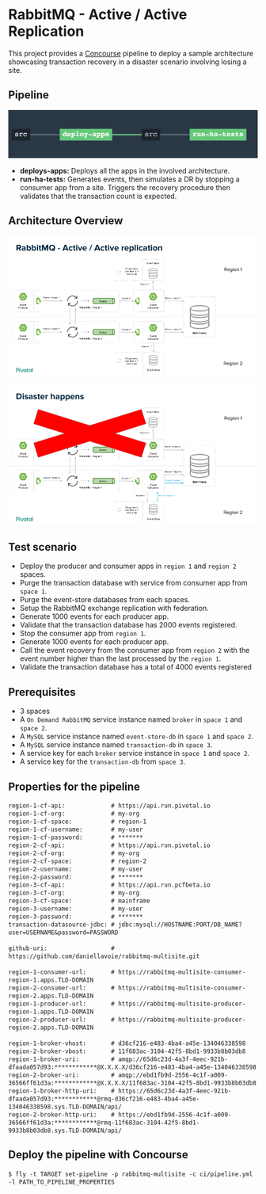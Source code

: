 # RabbitMQ - Active / Active Replication

This project provides a [Concourse](https://concourse-ci.org) pipeline to deploy a sample architecture showcasing
transaction recovery in a disaster scenario involving losing a site.

## Pipeline

![Pipeline](doc/img/pipeline.png "Pipeline")

* <strong>deploys-apps:</strong> Deploys all the apps in the involved architecture.
* <strong>run-ha-tests:</strong> Generates events, then simulates a DR by stopping a consumer app from a site. Triggers the recovery procedure then validates that the transaction count is expected.

## Architecture Overview

![RabbitMQ Active Active Replication](doc/img/rabbitmq-active-activerreplication-1.png "RabbitMQ Active Active Replication")

![Disaster](doc/img/rabbitmq-active-activerreplication-2.png "Disaster")

## Test scenario

* Deploy the producer and consumer apps in `region 1` and `region 2` spaces.
* Purge the transaction database with service from consumer app from `space 1`.
* Purge the event-store databases from each spaces.
* Setup the RabbitMQ exchange replication with federation.
* Generate 1000 events for each producer app.
* Validate that the transaction database has 2000 events registered.
* Stop the consumer app from `region 1`.
* Generate 1000 events for each producer app.
* Call the event recovery from the consumer app from `region 2` with 
  the event number higher than the last processed by the `region 1`.
* Validate the transaction database has a total of 4000 events registered

## Prerequisites

* 3 spaces
* A `On Demand RabbitMQ` service instance named `broker` in `space 1` and `space 2`.
* A `MySQL` service instance named `event-store-db` in `space 1` and `space 2`.
* A `MySQL` service instance named `transaction-db` in `space 3`.
* A service key for each `broker` service instance in `space 1` and `space 2`.
* A service key for the `transaction-db` from `space 3`.

## Properties for the pipeline

```
region-1-cf-api:             # https://api.run.pivotal.io
region-1-cf-org:             # my-org
region-1-cf-space:           # region-1
region-1-cf-username:        # my-user
region-1-cf-password:        # *******
region-2-cf-api:             # https://api.run.pivotal.io
region-2-cf-org:             # my-org
region-2-cf-space:           # region-2
region-2-username:           # my-user
region-2-password:           # *******
region-3-cf-api:             # https://api.run.pcfbeta.io
region-3-cf-org:             # my-org
region-3-cf-space:           # mainframe
region-3-username:           # my-user
region-3-password:           # *******
transaction-datasource-jdbc: # jdbc:mysql://HOSTNAME:PORT/DB_NAME?user=USERNAME&password=PASSWORD

github-uri:                  # https://github.com/daniellavoie/rabbitmq-multisite.git

region-1-consumer-url:       # https://rabbitmq-multisite-consumer-region-1.apps.TLD-DOMAIN
region-2-consumer-url:       # https://rabbitmq-multisite-consumer-region-2.apps.TLD-DOMAIN
region-1-producer-url:       # https://rabbitmq-multisite-producer-region-1.apps.TLD-DOMAIN
region-2-producer-url:       # https://rabbitmq-multisite-producer-region-2.apps.TLD-DOMAIN

region-1-broker-vhost:       # d36cf216-e483-4ba4-a45e-134046338598
region-2-broker-vbost:       # 11f683ac-3104-42f5-8bd1-9933b8b03db8
region-1-broker-uri:         # amqp://65d6c23d-4a3f-4eec-921b-dfaada057d93:************@X.X.X.X/d36cf216-e483-4ba4-a45e-134046338598
region-2-broker-uri:         # amqp://ebd1fb9d-2556-4c1f-a009-36566ff61d3a:************@X.X.X.X/11f683ac-3104-42f5-8bd1-9933b8b03db8
region-1-broker-http-uri:    # https://65d6c23d-4a3f-4eec-921b-dfaada057d93:************@rmq-d36cf216-e483-4ba4-a45e-134046338598.sys.TLD-DOMAIN/api/
region-2-broker-http-uri:    # https://ebd1fb9d-2556-4c1f-a009-36566ff61d3a:************@rmq-11f683ac-3104-42f5-8bd1-9933b8b03db8.sys.TLD-DOMAIN/api/
```

## Deploy the pipeline with Concourse

```
$ fly -t TARGET set-pipeline -p rabbitmq-multisite -c ci/pipeline.yml -l PATH_TO_PIPELINE_PROPERTIES
```